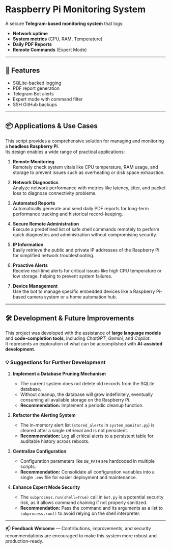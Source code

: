 # Raspberry Pi Monitoring System

A secure **Telegram-based monitoring system** that logs:

- **Network uptime**
- **System metrics** (CPU, RAM, Temperature)
- **Daily PDF Reports**
- **Remote Commands** (Expert Mode)

---

## 🚀 Features

- SQLite-backed logging
- PDF report generation
- Telegram Bot alerts
- Expert mode with command filter
- SSH GitHub backups

---

## 📦 Applications & Use Cases

This script provides a comprehensive solution for managing and monitoring a **headless Raspberry Pi**.  
Its design enables a wide range of practical applications:

1. **Remote Monitoring**  
   Remotely check system vitals like CPU temperature, RAM usage, and storage to prevent issues such as overheating or disk space exhaustion.

2. **Network Diagnostics**  
   Analyze network performance with metrics like latency, jitter, and packet loss to diagnose connectivity problems.

3. **Automated Reports**  
   Automatically generate and send daily PDF reports for long-term performance tracking and historical record-keeping.

4. **Secure Remote Administration**  
   Execute a predefined list of safe shell commands remotely to perform quick diagnostics and administration without compromising security.

5. **IP Information**  
   Easily retrieve the public and private IP addresses of the Raspberry Pi for simplified network troubleshooting.

6. **Proactive Alerts**  
   Receive real-time alerts for critical issues like high CPU temperature or low storage, helping to prevent system failures.

7. **Device Management**  
   Use the bot to manage specific embedded devices like a Raspberry Pi-based camera system or a home automation hub.

---

## 🛠 Development & Future Improvements

This project was developed with the assistance of **large language models** and **code-completion tools**, including *ChatGPT*, *Gemini*, and *Copilot*.  
It represents an exploration of what can be accomplished with **AI-assisted development**.

### 💡 Suggestions for Further Development

1. **Implement a Database Pruning Mechanism**  
   - The current system does not delete old records from the SQLite database.  
   - Without cleanup, the database will grow indefinitely, eventually consuming all available storage on the Raspberry Pi.  
   - **Recommendation:** Implement a periodic cleanup function.

2. **Refactor the Alerting System**  
   - The in-memory alert list (`stored_alerts` in `system_monitor.py`) is cleared after a single retrieval and is not persistent.  
   - **Recommendation:** Log all critical alerts to a persistent table for auditable history across reboots.

3. **Centralize Configuration**  
   - Configuration parameters like `DB_PATH` are hardcoded in multiple scripts.  
   - **Recommendation:** Consolidate all configuration variables into a single `.env` file for easier deployment and maintenance.

4. **Enhance Expert Mode Security**  
   - The `subprocess.run(shell=True)` call in `bot.py` is a potential security risk, as it allows command chaining if not properly sanitized.  
   - **Recommendation:** Pass the command and its arguments as a list to `subprocess.run()` to avoid relying on the shell interpreter.

---

📬 **Feedback Welcome** — Contributions, improvements, and security recommendations are encouraged to make this system more robust and production-ready.
